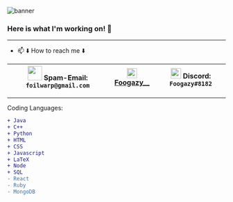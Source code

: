 ![banner](https://user-images.githubusercontent.com/56574576/101088546-b71e0180-3568-11eb-985b-3e126d7f6966.jpg)


### Here is what I'm working on! 👋
***


- 📫 ⬇️ How to reach me ⬇️

|<img src="https://user-images.githubusercontent.com/56574576/103068688-82eb9e80-4572-11eb-8aca-1d6d3345fca5.jpg" width="33px"> Spam-Email: `foilwarp@gmail.com`|<img src="https://user-images.githubusercontent.com/56574576/103068724-a4e52100-4572-11eb-9e40-513c0346d045.png" width="23x"> [Foogazy__](https://www.instagram.com/foogazy__/) |<img src="https://user-images.githubusercontent.com/56574576/103068308-b548cc00-4571-11eb-968f-ff28bed8bcbb.png" width="24px" align="bottom"> Discord: `Foogazy#8182` |
|---|---|---|


***


Coding Languages: 
```diff
+ Java
+ C++
+ Python
+ HTML
+ CSS
+ Javascript
+ LaTeX
+ Node
+ SQL
- React
- Ruby
- MongoDB
```


